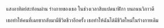 แสงอาทิตย์สะท้อนผ่าน ร่างกายของเธอ
ในช่วงเวลาสิบแปดนาฬิกา บนถนนวิภาวดี

เธอทำให้คนที่เฉยชากลับมามีชีวิตชีวาอีกครั้ง
เธอทำให้ฉันได้มีชีวิตใหม่ในร่างกายเดิม